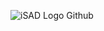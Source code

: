 ![iSAD Logo Github](https://github.com/sirx2713/Bootstrap-Intro/assets/122817303/bfd865e0-aefc-4c33-a2ae-6e83392e1a2e)

